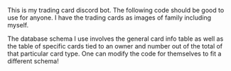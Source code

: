This is my trading card discord bot. The following code should be good to use for anyone. I have the trading cards as images of family including myself.

The database schema I use involves the general card info table as well as the table of specific cards tied to an owner and number out of the total of that particular card type. One can modify the code for themselves to fit a different schema!

